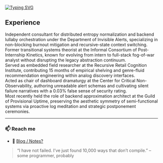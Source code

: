 
<!-- ### Hi there, I'm Saksham 👋  -->
[![Typing SVG](https://readme-typing-svg.herokuapp.com?font=Source+Code+Pro&color=%2347F731&lines=Enthusiast+of+open-ended+questions;Engineer+of+unfinished+projects;Walking+edge+case)](https://git.io/typing-svg)

## Experience
Independent consultant for distributed entropy normalization and backend lullaby orchestration under the Department of Invisible Alerts, specializing in non-blocking burnout mitigation and recursive-state context switching. \
Former transitional systems theorist at the Informal Consortium of Post-Internship Kinetics, known for evolving from intern to full-stack fog-of-war analyst without disrupting the legacy abstraction continuum. \
Served as embedded field researcher at the Recursive Retail Cognition Institute, contributing 15 months of empirical shelving and genre-fluid recommendation engineering within analog discovery interfaces. \
Acted as chair of dashboard dramaturgy at the Center for Critical Non-Observability, authoring unreadable alert schemas and cultivating silent failure narratives with a 0.03% false sense of security rating. \
Most recently held the role of backend approximation architect at the Guild of Provisional Uptime, preserving the aesthetic symmetry of semi-functional systems via proactive log meditation and strategic postponement ceremonies. 

---

### 📫 Reach me 
- 🧵 [Blog / Notes?](#) 
> “I have not failed. I’ve just found 10,000 ways that don’t compile.” – some programmer, probably

